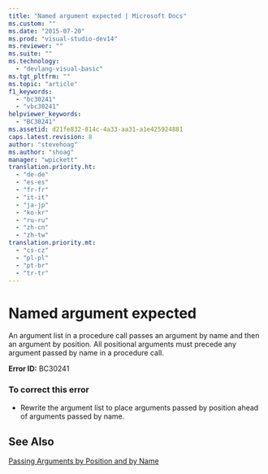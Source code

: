 ```yaml
---
title: "Named argument expected | Microsoft Docs"
ms.custom: ""
ms.date: "2015-07-20"
ms.prod: "visual-studio-dev14"
ms.reviewer: ""
ms.suite: ""
ms.technology: 
  - "devlang-visual-basic"
ms.tgt_pltfrm: ""
ms.topic: "article"
f1_keywords: 
  - "bc30241"
  - "vbc30241"
helpviewer_keywords: 
  - "BC30241"
ms.assetid: d21fe832-814c-4a33-aa31-a1e425924881
caps.latest.revision: 8
author: "stevehoag"
ms.author: "shoag"
manager: "wpickett"
translation.priority.ht: 
  - "de-de"
  - "es-es"
  - "fr-fr"
  - "it-it"
  - "ja-jp"
  - "ko-kr"
  - "ru-ru"
  - "zh-cn"
  - "zh-tw"
translation.priority.mt: 
  - "cs-cz"
  - "pl-pl"
  - "pt-br"
  - "tr-tr"
---
```

# Named argument expected
An argument list in a procedure call passes an argument by name and then an argument by position. All positional arguments must precede any argument passed by name in a procedure call.  
  
 **Error ID:** BC30241  
  
### To correct this error  
  
-   Rewrite the argument list to place arguments passed by position ahead of arguments passed by name.  
  
## See Also  
 [Passing Arguments by Position and by Name](../../visual-basic/language-reference/procedures/passing-arguments-by-position-and-by-name.md)